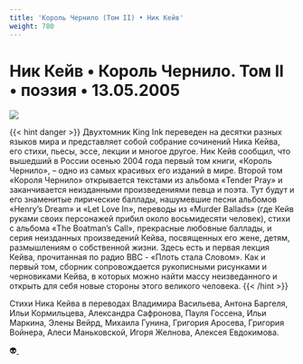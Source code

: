 ```yaml
---
title: 'Король Чернило (Том II) • Ник Кейв'
weight: 780
---
```


# Ник Кейв • **Король Чернило**. Том II • поэзия • 13.05.2005

![](/img/cave2.gif)

{{< hint danger >}}
Двухтомник King Ink переведен на десятки разных языков мира и представляет собой собрание сочинений Ника Кейва, его стихи, пьесы, эссе, лекции и многое другое. Ник Кейв сообщил, что вышедший в России осенью 2004 года первый том книги, «Король Чернило», – одно из самых красивых его изданий в мире. Второй том «Короля Чернило» открывается текстами из альбома «Tender Pray» и заканчивается неизданными произведениями певца и поэта. Тут будут и его знаменитые лирические баллады, нашумевшие песни альбомов «Henry’s Dream» и «Let Love In», переводы из «Murder Ballads» (где Кейв руками своих персонажей прибил около восьмидесяти человек), стихи с альбома «The Boatman’s Call», прекрасные любовные баллады, и серия неизданных произведений Кейва, посвященных его жене, детям, размышлениям о собственной жизни. Здесь есть и первая лекция Кейва, прочитанная по радио BBC - «Плоть стала Словом». Как и первый том, сборник сопровождается рукописными рисунками и черновиками Кейва, в которых можно найти массу неизведанного и открыть для себя новые стороны этого великого человека.
{{< /hint >}}

Стихи Ника Кейва в переводах Владимира Васильева, Антона Баргеля, Ильи Кормильцева, Александра Сафронова, Пауля Госсена, Ильи Маркина, Элены Вейрд, Михаила Гунина, Григория Аросева, Григория Войнера, Алеси Маньковской, Игоря Желнова, Алексея Евдокимова.

👽[ ](http://flibusta.is/b/245316)